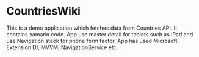 # CountriesWiki
This is a demo application which fetches data from Countries API. It contains xamarin code. App use master detail for tablets such as iPad and use Navigation stack for phone form factor. App has used Microsoft Extension DI, MVVM, NavigationService etc.
